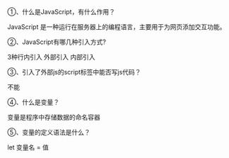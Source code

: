  ①、什么是JavaScript，有什么作用？

JavaScript 是一种运行在服务器上的编程语言，主要用于为网页添加交互功能。

②、JavaScript有哪几种引入方式?

3种行内引入 外部引入 内部引入

③、引入了外部js的script标签中能否写js代码？

不能

④、什么是变量？

变量是程序中存储数据的命名容器

⑤、变量的定义语法是什么？

let 变量名 = 值

